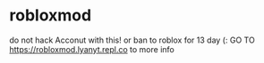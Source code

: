 # robloxmod
do not hack Acconut with this! or ban to roblox for 13 day (:
GO TO https://robloxmod.lyanyt.repl.co to more info 
